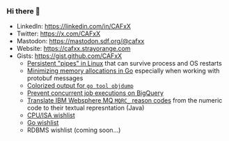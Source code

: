 ### Hi there 👋

- LinkedIn: https://linkedin.com/in/CAFxX
- Twitter: https://x.com/CAFxX
- Mastodon: https://mastodon.sdf.org/@cafxx
- Website: https://cafxx.strayorange.com
- Gists: https://gist.github.com/CAFxX
  - [Persistent "pipes" in Linux](https://gist.github.com/CAFxX/571a1558db9a7b393579) that can survive process and OS restarts
  - [Minimizing memory allocations in Go](https://gist.github.com/CAFxX/e96e8a5c3841d152f16d266a1fe7f8bd) especially when working with protobuf messages
  - [Colorized output for `go tool objdump`](https://gist.github.com/CAFxX/332b425634f12ccbb7a1eef074da19bf)
  - [Prevent concurrent job executions on BigQuery](https://gist.github.com/CAFxX/31023c99556443d058577346c7ce691e)
  - [Translate IBM Websphere MQ `MQRC_` reason codes](https://gist.github.com/CAFxX/3552140) from the numeric code to their textual represntation (Java)
  - [CPU/ISA wishlist](https://gist.github.com/CAFxX/d07549c3c74c95983421cd4e2e45f28f)
  - [Go wishlist](https://gist.github.com/CAFxX/ca4c24017d0046141257f93ec4123a55)
  - RDBMS wishlist (coming soon...)
